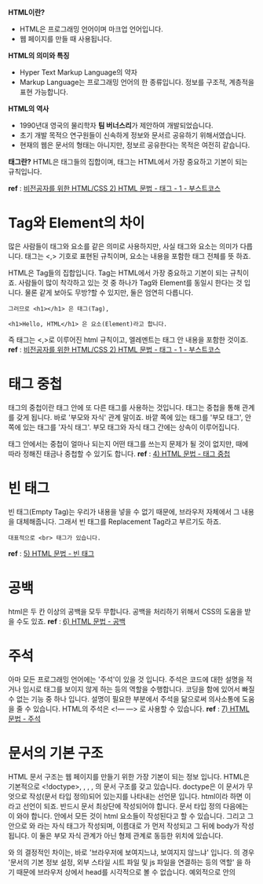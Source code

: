 **HTML이란?**

- HTML은 프로그래밍 언어이며 마크업 언어입니다.
- 웹 페이지를 만들 때 사용됩니다.

**HTML의 의미와 특징**

- Hyper Text Markup Language의 약자
- Markup Language는 프로그래밍 언어의 한 종류입니다.
  정보를 구조적, 계층적을 표현 가능합니다.

**HTML의 역사**

- 1990년대 영국의 물리학자 **팀 버너스리**가 제안하여 개발되었습니다.
- 초기 개발 목적으 연구원들이 신속하게 정보와 문서르 공유하기 위해서였습니다.
- 현재의 웹은 문서의 형태는 아니지만, 정보르 공유한다는 목적은 여전히 같습니다.

**태그란?**
HTML은 태그들의 집합이며, 태그는 HTML에서 가장 중요하고 기본이 되는 규칙입니다.

**ref** : [비전공자를 위한 HTML/CSS 2) HTML 문법 - 태그 - 1 - 부스트코스](https://www.boostcourse.org/cs120/lecture/253415?isDesc=false)

# Tag와 Element의 차이

많은 사람들이 태그와 요소를 같은 의미로 사용하지만, 사실 태그와 요소는 의미가 다릅니다.
태그는 <,> 기호로 표현된 규칙이며, 요소는 내용을 포함한 태그 전체를 뜻 하죠.

HTML은 Tag들의 집합입니다. Tag는 HTML에서 가장 중요하고 기본이 되는 규칙이죠.
사람들이 많이 착각하고 있는 것 중 하나가 Tag와 Element를 동일시 한다는 것 입니다. 물론 같게 보아도 무방?할 수 있지만, 둘은 엄연히 다릅니다.

```
그러므로 <h1></h1> 은 태그(Tag),

<h1>Hello, HTML</h1> 은 요소(Element)라고 합니다.
```

즉 태그는 <,>로 이루어진 html 규칙이고, 엘레멘트는 태그 안 내용을 포함한 것이죠.
**ref** : [비전공자를 위한 HTML/CSS 2) HTML 문법 - 태그 - 1 - 부스트코스](https://www.boostcourse.org/cs120/lecture/253418/?isDesc=false)

# 태그 중첩

태그의 중첩이란 태그 안에 또 다른 태그를 사용하는 것입니다. 태그는 중첩을 통해 관계를 갖게 됩니다. 바로 '부모와 자식' 관계 말이죠. 바깥 쪽에 있는 태그를 '부모 태그', 안 쪽에 있는 태그를 '자식 태그'. 부모 태그와 자식 태그 간에는 상속이 이루어집니다.

태그 안에서는 중첩이 얼마나 되는지 어떤 태그를 쓰는지 문제가 될 것이 없지만, 때에 따라 정해진 태금나 중첩할 수 있기도 합니다.
**ref** : [4) HTML 문법 - 태그 중첩](https://www.boostcourse.org/cs120/lecture/92872?isDesc=false)

# 빈 태그

빈 태그(Empty Tag)는 우리가 내용을 넣을 수 없기 때문에, 브라우저 자체에서 그 내용을 대체해줍니다. 그래서 빈 태그를 Replacement Tag라고 부르기도 하죠.

```
대표적으로 <br> 태그가 있습니다.
```

**ref** : [5) HTML 문법 - 빈 태그](https://www.boostcourse.org/cs120/lecture/92873?isDesc=false)

# 공백

html은 두 칸 이상의 공백을 모두 무합니다. 공백을 처리하기 위해서 CSS의 도움을 받을 수도 있죠.
**ref** : [6) HTML 문법 - 공백](https://www.boostcourse.org/cs120/lecture/92874?isDesc=false)

# 주석

아마 모든 프로그래밍 언어에는 '주석'이 있을 것 입니다. 주석은 코드에 대한 설명을 적거나 임시로 태그를 보이지 않게 하는 등의 역할을 수행합니다. 코딩을 함에 있어서 빠질 수 없는 기능 중 하나 입니다.
설명이 필요한 부분에서 주석을 닮으로써 의사소통에 도움을 줄 수 있습니다.
HTML의 주석은 <!— —> 로 사용할 수 있습니다.
**ref** : [7) HTML 문법 - 주석](https://www.boostcourse.org/cs120/lecture/92875?isDesc=false)

# 문서의 기본 구조

HTML 문서 구조는 웹 페이지를 만들기 위한 가장 기본이 되는 정보 입니다. HTML은 기본적으로 <!doctype>, <html>, <head>, <body>, <meta>의 문서 구조를 갖고 있습니다.
doctype은 이 문서가 무엇으로 작성(문서 타입 정의)되어 있는지를 나타내는 선언문 입니다. html이라 하면 <!DOCTYPE html> 이라고 선언이 되죠. 반드시 문서 최상단에 작성되어야 합니다.
문서 타입 정의 다음에는 <html>이 와야 합니다. <html> 안에서 모든 것이 html 요소들이 작성된다고 할 수 있습니다.
그리고 그 안으로 <head>와 <body>라는 자식 태그가 작성되며, 이름대로 <head>가 먼저 작성되고 그 뒤에 body가 작성됩니다. 이 둘은 부모 자식 관계가 아닌 형제 관계로 동등한 위치에 있습니다.

<head>와 <body>의 결정적인 차이는, 바로 '브라우저에 보여지느냐, 보여지지 않느냐' 입니다. <head>의 경우 '문서의 기본 정보 설정, 외부 스타일 시트 파일 및 js 파일을 연결하는 등의 역할' 을 하기 때문에 브라우저 상에서 head를 시각적으로 볼 수 없습니다. 예외적으로 <head> 안의 <title>이나 favicon은 브라우저 상 '탭'에서 표시될 수 있습니다. 반면 <body>의 경우는 사용자에게 직접적으로 보여지는 부분으로써, 우리가 웹 페이지를 사용할 때 보여지는 모든 요소들이 <body>에서 작성되는 것 입니다. 
기본적인 HTML 구조 중 마지막으로 <meta>가 있습니다. 빈 요소로써 '메타데이터 콘텐츠'를 다룹니다. 기본 정의는 charset으로 되어 있는 데, 이것은 문서 인코딩에 사용한 문자 인코딩을 나타내는 "문자 집합 선언"이 됩니다. 보통 charset="UTF-8"로 정의합니다.

**ref** : [8) 문서의 기본 구조](https://www.boostcourse.org/cs120/lecture/92876?isDesc=false)